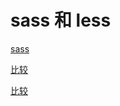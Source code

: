 # sass 和 less

[sass](https://sass.bootcss.com/)

[比较](https://juejin.cn/post/6844904169313140749)

[比较](https://www.jianshu.com/p/029792f0c97d)
